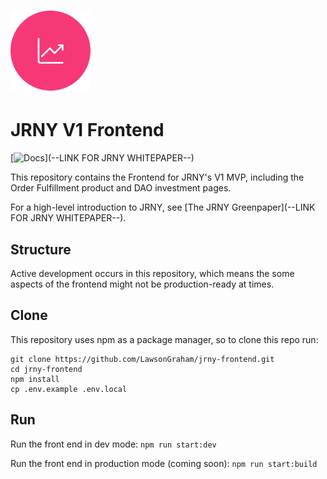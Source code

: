 # <img src="src/public/stock.png" alt="JRNY" height="128px">

# JRNY V1 Frontend

[![Docs](https://img.shields.io/badge/docs-%F0%9F%93%84-blue)](--LINK FOR JRNY WHITEPAPER--)

This repository contains the Frontend for JRNY's V1 MVP, including the Order Fulfillment product and DAO investment pages.

For a high-level introduction to JRNY, see [The JRNY Greenpaper](--LINK FOR JRNY WHITEPAPER--).

## Structure

Active development occurs in this repository, which means the some aspects of the frontend might not be production-ready at times.

## Clone

This repository uses npm as a package manager, so to clone this repo run:

```
git clone https://github.com/LawsonGraham/jrny-frontend.git
cd jrny-frontend
npm install
cp .env.example .env.local
```

## Run

Run the front end in dev mode:
`npm run start:dev`

Run the front end in production mode (coming soon):
`npm run start:build`
